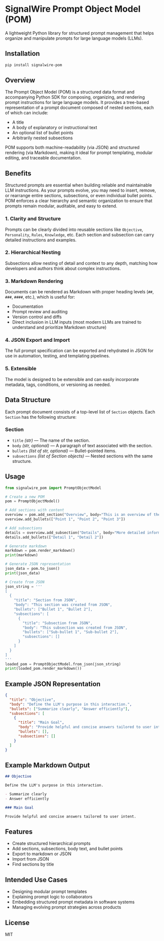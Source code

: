 # SignalWire Prompt Object Model (POM)

A lightweight Python library for structured prompt management that helps organize and manipulate prompts for large language models (LLMs).

## Installation

```bash
pip install signalwire-pom
```

## Overview

The Prompt Object Model (POM) is a structured data format and accompanying Python SDK for composing, organizing, and rendering prompt instructions for large language models. It provides a tree-based representation of a prompt document composed of nested sections, each of which can include:

* A title
* A body of explanatory or instructional text
* An optional list of bullet points
* Arbitrarily nested subsections

POM supports both machine-readability (via JSON) and structured rendering (via Markdown), making it ideal for prompt templating, modular editing, and traceable documentation.

## Benefits

Structured prompts are essential when building reliable and maintainable LLM instructions. As your prompts evolve, you may need to insert, remove, or rearrange entire sections, subsections, or even individual bullet points. POM enforces a clear hierarchy and semantic organization to ensure that prompts remain modular, auditable, and easy to extend.

### 1. Clarity and Structure

Prompts can be clearly divided into reusable sections like `Objective`, `Personality`, `Rules`, `Knowledge`, etc. Each section and subsection can carry detailed instructions and examples.

### 2. Hierarchical Nesting

Subsections allow nesting of detail and context to any depth, matching how developers and authors think about complex instructions.

### 3. Markdown Rendering

Documents can be rendered as Markdown with proper heading levels (`##`, `###`, `####`, etc.), which is useful for:
* Documentation
* Prompt review and auditing
* Version control and diffs
* Direct inclusion in LLM inputs (most modern LLMs are trained to understand and prioritize Markdown structure)

### 4. JSON Export and Import

The full prompt specification can be exported and rehydrated in JSON for use in automation, testing, and templating pipelines.

### 5. Extensible

The model is designed to be extensible and can easily incorporate metadata, tags, conditions, or versioning as needed.

## Data Structure

Each prompt document consists of a top-level list of `Section` objects. Each `Section` has the following structure:

### Section

* `title` *(str)* — The name of the section.
* `body` *(str, optional)* — A paragraph of text associated with the section.
* `bullets` *(list of str, optional)* — Bullet-pointed items.
* `subsections` *(list of Section objects)* — Nested sections with the same structure.

## Usage

```python
from signalwire_pom import PromptObjectModel

# Create a new POM
pom = PromptObjectModel()

# Add sections with content
overview = pom.add_section("Overview", body="This is an overview of the project.")
overview.add_bullets(["Point 1", "Point 2", "Point 3"])

# Add subsections
details = overview.add_subsection("Details", body="More detailed information.")
details.add_bullets(["Detail 1", "Detail 2"])

# Generate markdown
markdown = pom.render_markdown()
print(markdown)

# Generate JSON representation
json_data = pom.to_json()
print(json_data)

# Create from JSON
json_string = '''
[
  {
    "title": "Section from JSON",
    "body": "This section was created from JSON",
    "bullets": ["Bullet 1", "Bullet 2"],
    "subsections": [
      {
        "title": "Subsection from JSON",
        "body": "This subsection was created from JSON",
        "bullets": ["Sub-bullet 1", "Sub-bullet 2"],
        "subsections": []
      }
    ]
  }
]
'''
loaded_pom = PromptObjectModel.from_json(json_string)
print(loaded_pom.render_markdown())
```

## Example JSON Representation

```json
{
  "title": "Objective",
  "body": "Define the LLM's purpose in this interaction.",
  "bullets": ["Summarize clearly", "Answer efficiently"],
  "subsections": [
    {
      "title": "Main Goal",
      "body": "Provide helpful and concise answers tailored to user intent.",
      "bullets": [],
      "subsections": []
    }
  ]
}
```

## Example Markdown Output

```markdown
## Objective

Define the LLM's purpose in this interaction.

- Summarize clearly
- Answer efficiently

### Main Goal

Provide helpful and concise answers tailored to user intent.
```

## Features

- Create structured hierarchical prompts
- Add sections, subsections, body text, and bullet points
- Export to markdown or JSON
- Import from JSON
- Find sections by title

## Intended Use Cases

- Designing modular prompt templates
- Explaining prompt logic to collaborators
- Embedding structured prompt metadata in software systems
- Managing evolving prompt strategies across products

## License

MIT 